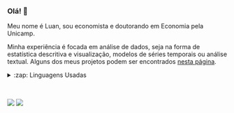 ### Olá! 👋

Meu nome é Luan, sou economista e doutorando em Economia pela Unicamp. 

Minha experiência é focada em análise de dados, seja na forma de estatística descritiva e visualização, modelos de séries temporais ou análise textual. Alguns dos meus projetos podem ser encontrados [nesta página](https://luanmugarte.github.io/projects/).

<details>
  <summary>:zap: Linguagens Usadas</summary>
  <img src="https://github-readme-stats.vercel.app/api/top-langs/?username=anajuliabit&layout=compact&bg_color=ffffff&text_color=333333">
</details>
<br/>

##
[<img src="https://img.shields.io/badge/linkedin-%230077B5.svg?&style=for-the-badge&logo=linkedin&logoColor=white" />](https://www.linkedin.com/in/luanmugarte/)
[<img src="https://img.shields.io/badge/Gmail-D14836?style=for-the-badge&logo=gmail&logoColor=white" />](mailto:luanlimamugarte@gmail.com)
